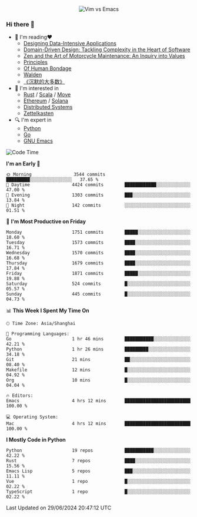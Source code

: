 <p align="center">
    <img src="https://gist.githubusercontent.com/coldnight/e696baffb094e71c96cb302118878eae/raw/40ea5053a6f66cc65f90f437e4173497da225958/banner.gif" alt="Vim vs Emacs" />
</p>

### Hi there 👋

- 📖 I'm reading❤️
    + [Designing Data-Intensive Applications](https://www.oreilly.com/library/view/designing-data-intensive-applications/9781491903063/)
    + [Domain-Driven Design: Tackling Complexity in the Heart of Software](https://www.dddcommunity.org/book/evans_2003/)
    + [Zen and the Art of Motorcycle Maintenance: An Inquiry into Values](https://en.wikipedia.org/wiki/Zen_and_the_Art_of_Motorcycle_Maintenance)
    + [Principles](https://www.principles.com/)
    + [Of Human Bondage](https://en.wikipedia.org/wiki/Of_Human_Bondage)
    + [Walden](https://en.wikipedia.org/wiki/Walden)
    + [《沉默的大多数》](https://en.wikipedia.org/wiki/Silent_majority)
- 🌱 I'm interested in
    + [Rust](https://www.rust-lang.org/) / [Scala](https://www.scala-lang.org/) / [Move](https://github.com/move-language/move/)
    + [Ethereum](https://ethereum.org/en/) / [Solana](https://solana.com/)
	+ [Distributed Systems](https://www.linuxzen.com/notes/topics/20200320174417_%E5%88%86%E5%B8%83%E5%BC%8F/)
	+ [Zettelkasten](https://www.linuxzen.com/notes/notes/20220120080920-slip_box/)
- 🔍 I'm expert in
    + [Python](https://www.python.org/)
    + [Go](https://go.dev/)
    + [GNU Emacs](https://www.gnu.org/software/emacs/)

<!--START_SECTION:waka-->
![Code Time](http://img.shields.io/badge/Code%20Time-2%2C940%20hrs%2051%20mins-blue)

**I'm an Early 🐤** 

```text
🌞 Morning                3544 commits        █████████░░░░░░░░░░░░░░░░   37.65 % 
🌆 Daytime                4424 commits        ████████████░░░░░░░░░░░░░   47.00 % 
🌃 Evening                1303 commits        ███░░░░░░░░░░░░░░░░░░░░░░   13.84 % 
🌙 Night                  142 commits         ░░░░░░░░░░░░░░░░░░░░░░░░░   01.51 % 
```
📅 **I'm Most Productive on Friday** 

```text
Monday                   1751 commits        █████░░░░░░░░░░░░░░░░░░░░   18.60 % 
Tuesday                  1573 commits        ████░░░░░░░░░░░░░░░░░░░░░   16.71 % 
Wednesday                1570 commits        ████░░░░░░░░░░░░░░░░░░░░░   16.68 % 
Thursday                 1679 commits        ████░░░░░░░░░░░░░░░░░░░░░   17.84 % 
Friday                   1871 commits        █████░░░░░░░░░░░░░░░░░░░░   19.88 % 
Saturday                 524 commits         █░░░░░░░░░░░░░░░░░░░░░░░░   05.57 % 
Sunday                   445 commits         █░░░░░░░░░░░░░░░░░░░░░░░░   04.73 % 
```


📊 **This Week I Spent My Time On** 

```text
🕑︎ Time Zone: Asia/Shanghai

💬 Programming Languages: 
Go                       1 hr 46 mins        ███████████░░░░░░░░░░░░░░   42.21 % 
Python                   1 hr 26 mins        █████████░░░░░░░░░░░░░░░░   34.18 % 
Git                      21 mins             ██░░░░░░░░░░░░░░░░░░░░░░░   08.40 % 
Makefile                 12 mins             █░░░░░░░░░░░░░░░░░░░░░░░░   04.92 % 
Org                      10 mins             █░░░░░░░░░░░░░░░░░░░░░░░░   04.04 % 

🔥 Editors: 
Emacs                    4 hrs 12 mins       █████████████████████████   100.00 % 

💻 Operating System: 
Mac                      4 hrs 12 mins       █████████████████████████   100.00 % 
```

**I Mostly Code in Python** 

```text
Python                   19 repos            ███████████░░░░░░░░░░░░░░   42.22 % 
Rust                     7 repos             ████░░░░░░░░░░░░░░░░░░░░░   15.56 % 
Emacs Lisp               5 repos             ███░░░░░░░░░░░░░░░░░░░░░░   11.11 % 
Vue                      1 repo              █░░░░░░░░░░░░░░░░░░░░░░░░   02.22 % 
TypeScript               1 repo              █░░░░░░░░░░░░░░░░░░░░░░░░   02.22 % 
```




 Last Updated on 29/06/2024 20:47:12 UTC
<!--END_SECTION:waka-->
